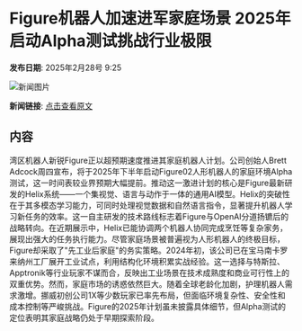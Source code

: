 # Figure机器人加速进军家庭场景 2025年启动Alpha测试挑战行业极限

**发布日期**: 2025年2月28号 9:25

![新闻图片](https://upload.chinaz.com/2025/0228/6387633154460897315956305.png)

**新闻链接**: [点击查看原文](https://www.aibase.com/zh/news/15817)

## 内容

湾区机器人新锐Figure正以超预期速度推进其家庭机器人计划。公司创始人Brett Adcock周四宣布，将于2025年下半年启动Figure02人形机器人的家庭环境Alpha测试，这一时间表较业界预期大幅提前。推动这一激进计划的核心是Figure最新研发的Helix系统——一个集视觉、语言与动作于一体的通用AI模型。Helix的突破性在于其多模态学习能力，可同时处理视觉数据和自然语言指令，显著提升机器人学习新任务的效率。这一自主研发的技术路线标志着Figure与OpenAI分道扬镳后的战略转向。在近期展示中，Helix已能协调两个机器人协同完成烹饪等复杂家务，展现出强大的任务执行能力。尽管家庭场景被普遍视为人形机器人的终极目标，Figure却采取了"先工业后家庭"的务实策略。2024年初，该公司已在宝马南卡罗来纳州工厂展开工业试点，利用结构化环境积累实战经验。这一选择与特斯拉、Apptronik等行业玩家不谋而合，反映出工业场景在技术成熟度和商业可行性上的双重优势。然而，家庭市场的诱惑依然巨大。随着全球老龄化加剧，护理机器人需求激增。挪威初创公司1X等少数玩家已率先布局，但面临环境复杂性、安全性和成本控制等严峻挑战。Figure的2025年计划虽未披露具体细节，但Alpha测试的定位表明其家庭战略仍处于早期探索阶段。
